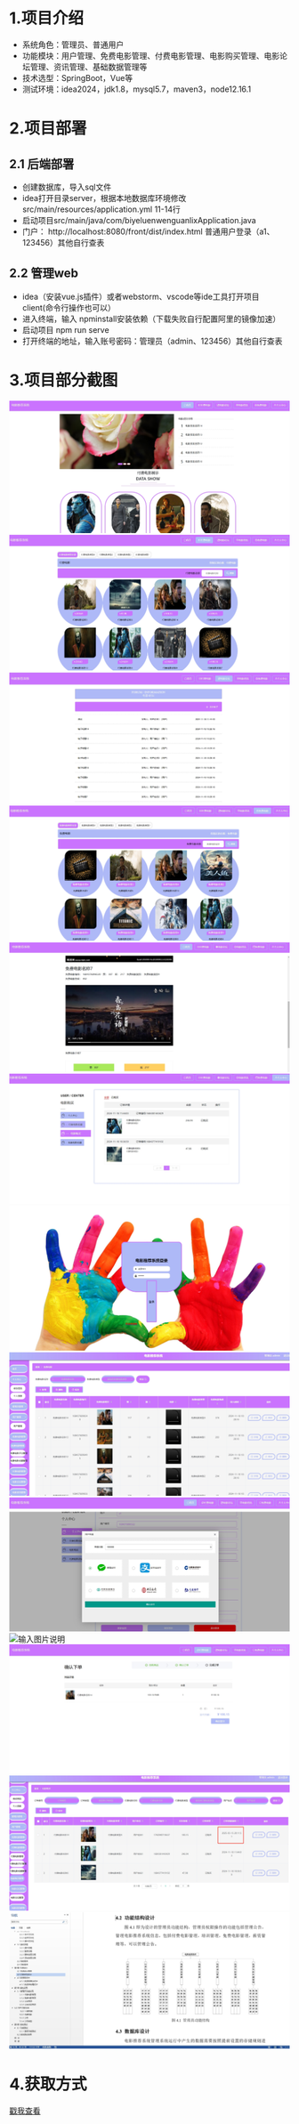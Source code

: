 # 1.项目介绍
- 系统角色：管理员、普通用户
- 功能模块：用户管理、免费电影管理、付费电影管理、电影购买管理、电影论坛管理、资讯管理、基础数据管理等
- 技术选型：SpringBoot，Vue等
- 测试环境：idea2024，jdk1.8，mysql5.7，maven3，node12.16.1
# 2.项目部署
## 2.1 后端部署
- 创建数据库，导入sql文件
- idea打开目录server，根据本地数据库环境修改src/main/resources/application.yml 11-14行
- 启动项目src/main/java/com/biyeluenwenguanlixApplication.java
- 门户： http://localhost:8080/front/dist/index.html   普通用户登录（a1、123456）其他自行查表
## 2.2 管理web
- idea（安装vue.js插件）或者webstorm、vscode等ide工具打开项目client(命令行操作也可以）
- 进入终端，输入 npminstall安装依赖（下载失败自行配置阿里的镜像加速）
- 启动项目 npm run serve
- 打开终端的地址，输入账号密码：管理员（admin、123456）其他自行查表
# 3.项目部分截图
![输入图片说明](1.png)
![输入图片说明](2.png)
![输入图片说明](3.png)
![输入图片说明](4.png)
![输入图片说明](5.png)
![输入图片说明](6.png)
![输入图片说明](7.png)
![输入图片说明](8.png)
![输入图片说明](9.png)
![输入图片说明](91.png)
![输入图片说明](92.png)
![输入图片说明](93.png)
![输入图片说明](94.png)

# 4.获取方式
[戳我查看](https://gitee.com/aven999/mall)

